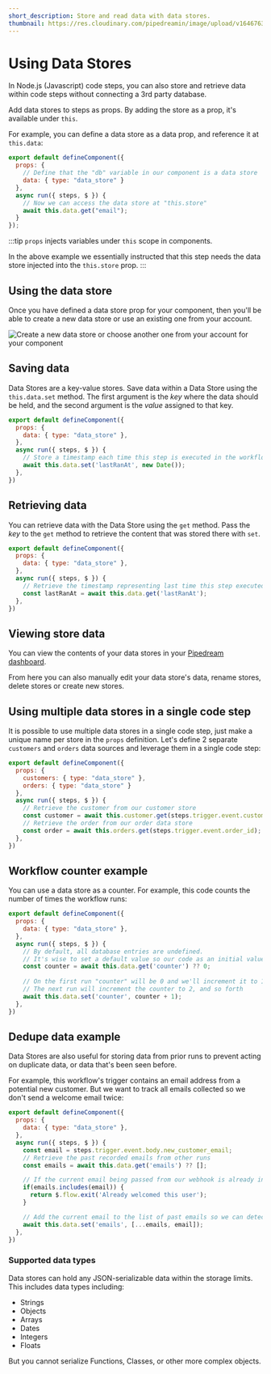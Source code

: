```yaml
---
short_description: Store and read data with data stores.
thumbnail: https://res.cloudinary.com/pipedreamin/image/upload/v1646763735/docs/icons/icons8-database-96_iv1oup.png
---
```


# Using Data Stores 

In Node.js (Javascript) code steps, you can also store and retrieve data within code steps without connecting a 3rd party database.

Add data stores to steps as props. By adding the store as a prop, it's available under `this`. 

For example, you can define a data store as a data prop, and reference it at `this.data`:

```javascript
export default defineComponent({
  props: {
    // Define that the "db" variable in our component is a data store
    data: { type: "data_store" }
  },
  async run({ steps, $ }) {
    // Now we can access the data store at "this.store"
    await this.data.get("email");
  }
});
```

:::tip
`props` injects variables under `this` scope in components.

In the above example we essentially instructed that this step needs the data store injected into the `this.store` prop. 
:::

## Using the data store

Once you have defined a data store prop for your component, then you'll be able to create a new data store or use an existing one from your account.

![Create a new data store or choose another one from your account for your component](https://res.cloudinary.com/pipedreamin/image/upload/v1649270361/docs/components/data_store_scaffolding_bluivn.png)

## Saving data

Data Stores are a key-value stores. Save data within a Data Store using the `this.data.set` method. The first argument is the _key_ where the data should be held, and the second argument is the _value_ assigned to that key.

```javascript
export default defineComponent({
  props: {
    data: { type: "data_store" },
  },
  async run({ steps, $ }) {
    // Store a timestamp each time this step is executed in the workflow
    await this.data.set('lastRanAt', new Date());
  },
})
```

## Retrieving data

You can retrieve data with the Data Store using the `get` method. Pass the _key_ to the `get` method to retrieve the content that was stored there with `set`.

```javascript
export default defineComponent({
  props: {
    data: { type: "data_store" },
  },
  async run({ steps, $ }) {
    // Retrieve the timestamp representing last time this step executed
    const lastRanAt = await this.data.get('lastRanAt'); 
  },
})
```

## Viewing store data

You can view the contents of your data stores in your [Pipedream dashboard](https://pipedream.com/stores).

From here you can also manually edit your data store's data, rename stores, delete stores or create new stores.

## Using multiple data stores in a single code step

It is possible to use multiple data stores in a single code step, just make a unique name per store in the `props` definition. Let's define 2 separate `customers` and `orders` data sources and leverage them in a single code step:

```javascript
export default defineComponent({
  props: {
    customers: { type: "data_store" },
    orders: { type: "data_store" }
  },
  async run({ steps, $ }) {
    // Retrieve the customer from our customer store 
    const customer = await this.customer.get(steps.trigger.event.customer_id);
    // Retrieve the order from our order data store
    const order = await this.orders.get(steps.trigger.event.order_id);
  },
})
```

## Workflow counter example

You can use a data store as a counter. For example, this code counts the number of times the workflow runs:

```javascript
export default defineComponent({
  props: {
    data: { type: "data_store" },
  },
  async run({ steps, $ }) {
    // By default, all database entries are undefined.
    // It's wise to set a default value so our code as an initial value to work with
    const counter = await this.data.get('counter') ?? 0;
    
    // On the first run "counter" will be 0 and we'll increment it to 1
    // The next run will increment the counter to 2, and so forth
    await this.data.set('counter', counter + 1);
  },
})
```

## Dedupe data example

Data Stores are also useful for storing data from prior runs to prevent acting on duplicate data, or data that's been seen before.

For example, this workflow's trigger contains an email address from a potential new customer. But we want to track all emails collected so we don't send a welcome email twice:

```javascript
export default defineComponent({
  props: {
    data: { type: "data_store" },
  },
  async run({ steps, $ }) {
    const email = steps.trigger.event.body.new_customer_email;
    // Retrieve the past recorded emails from other runs
    const emails = await this.data.get('emails') ?? [];

    // If the current email being passed from our webhook is already in our list, exit early
    if(emails.includes(email)) {
      return $.flow.exit('Already welcomed this user');
    }

    // Add the current email to the list of past emails so we can detect it in the future runs
    await this.data.set('emails', [...emails, email]);
  },
})
```


### Supported data types

Data stores can hold any JSON-serializable data within the storage limits. This includes data types including:

* Strings
* Objects
* Arrays
* Dates
* Integers
* Floats

But you cannot serialize Functions, Classes, or other more complex objects.
